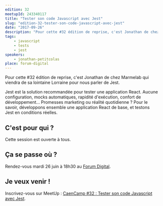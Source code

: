 ```yaml
---
edition: 32
meetupId: 243340117
title: "Tester son code Javascript avec Jest"
slug: "edition-32-tester-son-code-javascript-avec-jest"
date: "2017-09-26"
description: "Pour cette #32 édition de reprise, c'est Jonathan de chez Marmelab qui viendra de sa lointaine Lorraine pour nous parler de Jest."
tags:
    - javascript
    - tests
    - jest
speakers:
    - jonathan-petitcolas
place: forum-digital
---
```


Pour cette #32 édition de reprise, c'est Jonathan de chez Marmelab qui viendra de sa lointaine
Lorraine pour nous parler de Jest.

Jest est la solution recommandée pour tester une application React. Aucune configuration, mocks
automatiques, rapidité d'exécution, confort de développement... Promesses marketing ou réalité
quotidienne ? Pour le savoir, développons ensemble une application React de base, et testons Jest en
conditions réelles.

<!-- more -->

## C'est pour qui ?

Cette session est ouverte à tous.

## Ça se passe où ?

Rendez-vous mardi 26 juin à 18h30 au
[Forum Digital](http://forum-digital.fr/fr/acces-et-localisation-du-forum-digital-de-caen-colombelles.-gc16.html).

## Je veux venir !

Inscrivez-vous sur MeetUp :
[CaenCamp #32 : Tester son code Javascript avec Jest](https://www.meetup.com/fr-FR/CaenCamp/events/243340117/).
